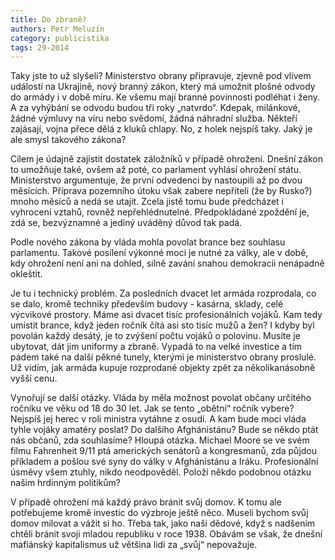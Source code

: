 ```yaml
---
title: Do zbraně?
authors: Petr Meluzín
category: publicistika
tags: 29-2014 
---
```


Taky jste to už slyšeli? Ministerstvo obrany připravuje, zjevně pod vlivem událostí na Ukrajině, nový branný zákon, který má umožnit plošné odvody do armády i v době míru. Ke všemu mají branné povinnosti podléhat i ženy. A za vyhýbání se odvodu budou tři roky „natvrdo“. Kdepak, milánkové, žádné výmluvy na víru nebo svědomí, žádná náhradní služba. Někteří zajásají, vojna přece dělá z kluků chlapy. No, z holek nejspíš taky. Jaký je ale smysl takového zákona?

Cílem je údajně zajistit dostatek záložníků v případě ohrožení. Dnešní zákon to umožňuje také, ovšem až poté, co parlament vyhlásí ohrožení státu. Ministerstvo argumentuje, že první odvedenci by nastoupili až po dvou měsících. Příprava pozemního útoku však zabere nepříteli (že by Rusko?) mnoho měsíců a nedá se utajit. Zcela jistě tomu bude předcházet i vyhrocení vztahů, rovněž nepřehlédnutelné. Předpokládané zpoždění je, zdá se, bezvýznamné a jediný uváděný důvod tak padá.

Podle nového zákona by vláda mohla povolat brance bez souhlasu parlamentu. Takové posílení výkonné moci je nutné za války, ale v době, kdy ohrožení není ani na dohled, silně zavání snahou demokracii nenápadně okleštit.

Je tu i technický problém. Za posledních dvacet let armáda rozprodala, co se dalo, kromě techniky především budovy - kasárna, sklady, celé výcvikové prostory. Máme asi dvacet tisíc profesionálních vojáků. Kam tedy umístit brance, když jeden ročník čítá asi sto tisíc mužů a žen? I kdyby byl povolán každý desátý, je to zvýšení počtu vojáků o polovinu. Musíte je ubytovat, dát jim uniformy a zbraně. Vypadá to na velké investice a tím pádem také na další pěkné tunely, kterými je ministerstvo obrany proslulé. Už vidím, jak armáda kupuje rozprodané objekty zpět za několikanásobně vyšší cenu.

Vynořují se další otázky. Vláda by měla možnost povolat občany určitého ročníku ve věku od 18 do 30 let. Jak se tento „obětní“ ročník vybere? Nejspíš jej herec v roli ministra vytáhne z osudí. A kam bude moci vláda tyhle vojáky amatéry poslat? Do dalšího Afghánistánu? Bude se někdo ptát nás občanů, zda souhlasíme? Hloupá otázka. Michael Moore se ve svém filmu Fahrenheit 9/11 ptá amerických senátorů a kongresmanů, zda půjdou příkladem a pošlou své syny do války v Afghánistánu a Iráku. Profesionální úsměvy všem ztuhly, nikdo neodpověděl. Položí někdo podobnou otázku našim hrdinným politikům?

V případě ohrožení má každý právo bránit svůj domov. K tomu ale potřebujeme kromě investic do výzbroje ještě něco. Museli bychom svůj domov milovat a vážit si ho. Třeba tak, jako naši dědové, když s nadšením chtěli bránit svoji mladou republiku v roce 1938. Obávám se však, že dnešní mafiánský kapitalismus už většina lidí za „svůj“ nepovažuje.